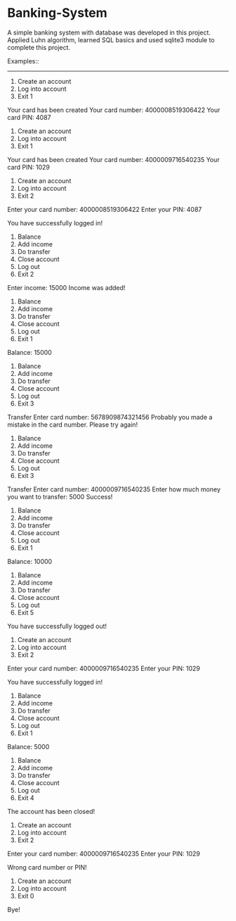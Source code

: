 # Banking-System
A simple banking system with database was developed in this project. Applied Luhn algorithm, learned SQL basics and used sqlite3 module to complete this project.

Examples::

---------------------------------------------------------------------------------------------------------------------------------------------------------

1. Create an account
2. Log into account
0. Exit
1

Your card has been created
Your card number:
4000008519306422
Your card PIN:
4087

1. Create an account
2. Log into account
0. Exit
1

Your card has been created
Your card number:
4000009716540235
Your card PIN:
1029

1. Create an account
2. Log into account
0. Exit
2

Enter your card number:
4000008519306422
Enter your PIN:
4087

You have successfully logged in!

1. Balance
2. Add income
3. Do transfer
4. Close account
5. Log out
0. Exit
2

Enter income:
15000
Income was added!

1. Balance
2. Add income
3. Do transfer
4. Close account
5. Log out
0. Exit
1

Balance: 15000

1. Balance
2. Add income
3. Do transfer
4. Close account
5. Log out
0. Exit
3

Transfer
Enter card number:
5678909874321456
Probably you made a mistake in the card number. Please try again!

1. Balance
2. Add income
3. Do transfer
4. Close account
5. Log out
0. Exit
3

Transfer
Enter card number:
4000009716540235
Enter how much money you want to transfer:
5000
Success!

1. Balance
2. Add income
3. Do transfer
4. Close account
5. Log out
0. Exit
1

Balance: 10000

1. Balance
2. Add income
3. Do transfer
4. Close account
5. Log out
0. Exit
5

You have successfully logged out!

1. Create an account
2. Log into account
0. Exit
2

Enter your card number:
4000009716540235
Enter your PIN:
1029

You have successfully logged in!

1. Balance
2. Add income
3. Do transfer
4. Close account
5. Log out
0. Exit
1

Balance: 5000

1. Balance
2. Add income
3. Do transfer
4. Close account
5. Log out
0. Exit
4

The account has been closed!

1. Create an account
2. Log into account
0. Exit
2

Enter your card number:
4000009716540235
Enter your PIN:
1029

Wrong card number or PIN!

1. Create an account
2. Log into account
0. Exit
0

Bye!

